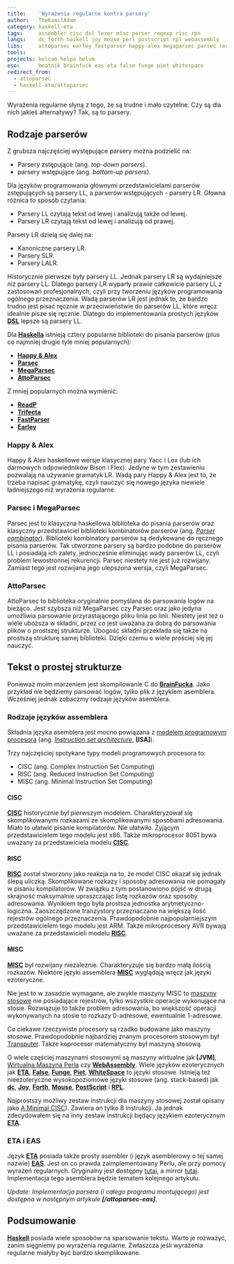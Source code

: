 ```yaml
---
title:    'Wyrażenia regularne kontra parsery'
author:   TheKamilAdam
category: haskell-eta
tags:     assembler cisc dsl lexer misc parser regexp risc rpn
langs:    dc forth haskell joy mouse perl postscript rpl webassembly
libs:     attoparsec earley fastparser happy-alex megaparsec parsec readp trifecta
tools:
projects: helcam helpa helvm
eso:      beatnik brainfuck eas eta false funge piet whitespace
redirect_from:
  - attoparsec
  - haskell-eta/attoparsec
---
```


Wyrażenia regularne słyną z tego,
że są trudne i mało czytelne.
Czy są dla nich jakieś alternatywy?
Tak, są to parsery.

## Rodzaje parserów

Z grubsza najczęściej występujące parsery można podzielić na:
* Parsery zstępujące (ang. *top-down parsers*).
* parsery wstępujące (ang. *bottom-up parsers*).

Dla języków programowania głównymi przedstawicielami parserów zstępujących są parsery LL, a parserów wstępujących - parsery LR.
Głowna różnica to sposób czytania:
* Parsery LL czytają tekst od lewej i analizują także od lewej.
* Parsery LR czytają tekst od lewej i analizują od prawej.

Parsery LR dzielą się dalej na:
* Kanoniczne parsery LR.
* Parsery SLR.
* Parsery LALR.

Historycznie pierwsze były parsery LL.
Jednak parsery LR są wydajniejsze niż parsery LL.
Dlatego parsery LR wyparły prawie całkowicie parsery LL z zastosowań profesjonalnych,
czyli przy tworzeniu języków programowania ogólnego przeznaczenia.
Wadą parserów LR jest jednak to,
że bardzo trudno jest pisać ręcznie
w przeciwieństwie do parserów LL,
które wręcz idealnie pisze się ręcznie.
Dlatego do implementowania prostych języków **[DSL]** lepsze są parsery LL. 

Dla **[Haskella]** istnieją cztery popularne biblioteki do pisania parserów (plus co najmniej drugie tyle mniej popularnych):
* **[Happy & Alex]**
* **[Parsec]**
* **[MegaParsec]**
* **[AttoParsec]**

Z mniej popularnych można wymienić:
* **[ReadP]**
* **[Trifecta]**
* **[FastParser]**
* **[Earley]**

### Happy & Alex

Happy & Alex haskellowe wersje klasycznej pary Yacc i Lex (lub ich darmowych odpowiedników Bison i Flex).
Jedyne w tym zestawieniu pozwalają na używanie gramatyk LR.
Wadą pary Happy & Alex jest to,
że trzeba napisać gramatykę,
czyli nauczyć się nowego języka niewiele ładniejszego niż wyrażenia regularne.

### Parsec i MegaParsec

Parsec jest to klasyczna haskellowa biblioteka do pisania parserów
oraz klasyczny przedstawiciel biblioteki kombinatorów parserów (ang. *[Parser combinator](https://en.wikipedia.org/wiki/Parser_combinator)*).
Biblioteki kombinatory parserów są dedykowane do ręcznego pisania parserów.
Tak utworzone parsery są bardzo podobne do parserów LL i posiadają ich zalety,
jednocześnie eliminując wady parserów LL,
czyli problem lewostronnej rekurencji. 
Parsec niestety nie jest już rozwijany.
Zamiast tego jest rozwijana jego ulepszona wersja,
czyli MegaParsec.

### AttoParsec
AttoParsec to biblioteka oryginalnie pomyślana do parsowania logów na bieżąco.
Jest szybsza niż MegaParsec czy Parsec oraz jako jedyna umożliwia parsowanie przyrastającego pliku linia po linii.
Niestety jest też o wiele uboższa w składni,
przez co jest uważana za dobrą do parsowania plików o prostszej strukturze.
Ubogość składni przekłada się także na prostszą strukturę samej biblioteki.
Dzięki czemu o wiele prościej się jej nauczyć.

## Tekst o prostej strukturze

Ponieważ moim marzeniem jest skompilowanie C do **[BrainFucka]**.
Jako przykład nie będziemy parsować logów,
tylko plik z językiem asemblera.
Wcześniej jednak zobaczmy rodzaje języków asemblera.

### Rodzaje języków assemblera

Składnia języka asemblera jest mocno powiązana z [modelem programowym procesora](https://pl.wikipedia.org/wiki/Model_programowy_procesora) 
(ang. *[Instruction set architecture](https://en.wikipedia.org/wiki/Instruction_set_architecture)*, **[ISA]**).

Trzy najczęściej spotykane typy modeli programowych procesora to:
* CISC (ang. Complex Instruction Set Computing)
* RISC (ang. Reduced Instruction Set Computing)
* MISC (ang. Minimal Instruction Set Computing)

#### CISC
**[CISC]** historycznie był pierwszym modelem.
Charakteryzował się skomplikowanymi rozkazami ze skomplikowanymi sposobami adresowania.
Miało to ułatwić pisanie kompilatorów.
Nie ułatwiło.
Żyjącym przedstawicielem tego modelu jest x86.
Także mikroprocesor 8051 bywa uważany za przedstawiciela modelu **[CISC]**.

#### RISC
**[RISC]** został stworzony jako reakcja na to,
że model CISC okazał się jednak ślepą uliczką.
Skomplikowane rozkazy i sposoby adresowania nie pomagały w pisaniu kompilatorów.
W związku z tym postanowiono pójść w drugą skrajność maksymalnie upraszczając listę rozkazów oraz sposoby adresowania.
Wynikiem tego była prostsza jednostka arytmetyczno-logiczna.
Zaoszczędzone tranzystory przeznaczano na większą ilość rejestrów ogólnego przeznaczenia.
Prawdopodobnie najpopularniejszym przedstawicielem tego modelu jest ARM.
Także mikroprocesory AVR bywają uważane za przedstawicieli modelu **[RISC]**.

#### MISC
**[MISC]** był rozwijany niezależnie.
Charakteryzuje się bardzo małą ilością rozkazów.
Niektóre języki assemblera **[MISC]** wyglądają wręcz jak języki ezoteryczne.

Nie jest to w zasadzie wymagane,
ale zwykle maszyny MISC to [maszyny stosowe](https://pl.wikipedia.org/wiki/Maszyna_stosowa) nie posiadające rejestrów,
tylko wszystkie operacje wykonujące na stosie.
Rozwiązuje to także problem adresowania, 
bo większość operacji wykonywanych na stosie to rozkazy 0-adresowe,
ewentualnie 1-adresowe.

Co ciekawe rzeczywiste procesory są rzadko budowane jako maszyny stosowe.
Prawdopodobnie najbardziej znanym procesorem stosowym był [Transputer](https://en.wikipedia.org/wiki/Transputer).
Także koprocesor matematyczny był maszyną stosową.

O wiele częściej maszynami stosowymi są maszyny wirtualne jak **[JVM]**, [Wirtualna Maszyna Perla](https://pl.wikipedia.org/wiki/Kod_bajtowy_Perla) czy **[WebAssembly]**.
Wiele języków ezoterycznych jak **[ETA]**, **[False]**, **[Funge]**, **[Piet]**, **[WhiteSpace]** to języki stosowe.
Istnieją też nieezoteryczne wysokopoziomowe języki stosowe (ang. stack-based) jak **[dc]**, **[Joy]**, **[Forth]**, **[Mouse]**, **[PostScript]** i **[RPL]**.

Najprostszy możliwy zestaw instrukcji dla maszyny stosowej został opisany jako [A Minimal CISC](http://homepage.divms.uiowa.edu/~jones/arch/cisc/)).
Zawiera on tylko 8 instrukcji.
Ja jednak zdecydowałem się na inny zestaw instrukcji będący językiem ezoterycznym **[ETA]**.

### ETA i EAS

Język **[ETA]** posiada także prosty asembler (i język asemblerowy o tej samej nazwie) **[EAS]**.
Jest on co prawda zaimplementowany Perlu,
ale przy pomocy wyrażeń regularnych.
Oryginalny jest dostępny [tutaj](http://www.miketaylor.org.uk/tech/eta/src/eas),
a mirror [tutaj](https://github.com/helvm/eta/blob/master/src/eas).
Implementacja tego asemblera będzie tematem kolejnego artykułu. 

*Update: Implementacja parsera (i całego programu montującego) jest dostępna w następnym artykule **[/attoparsec-eas]***.

## Podsumowanie

**[Haskell]** posiada wiele sposobów na sparsowanie tekstu. 
Warto je rozważyć,
zanim sięgniemy po wyrażenia regularne.
Zwłaszcza jeśli wyrażenia regularne miałyby być bardzo skomplikowane. 


[dc]:                   /langs/dc
[Forth]:                /langs/forth
[Haskell]:              /langs/haskell
[Haskella]:             /langs/haskell
[Joy]:                  /langs/joy
[Perl]:                 /langs/perl
[Mouse]:                /langs/mouse
[PostScript]:           /langs/postscript
[RPL]:                  /langs/rpl
[WebAssembly]:          /langs/webassembly

[AttoParsec]:           /libs/attoparsec
[Earley]:               /libs/earley
[FastParser]:           /libs/fastparser
[Happy & Alex]:         /libs/happy-alex
[MegaParsec]:           /libs/megaparsec
[Parsec]:               /libs/parsec
[ReadP]:                /libs/readp
[Trifecta]:             /libs/trifecta

[HelCam]:               /projects/helcam
[HelPA]:                /projects/helpa
[HelVM]:                /projects/helvm

[Beatnik]:              /eso/beatnik
[BrainFucka]:           /eso/brainfuck
[EAS]:                  /eso/eas
[ETA]:                  /eso/eta
[False]:                /eso/false
[Funge]:                /eso/funge
[Piet]:                 /eso/piet
[WhiteSpace]:           /eso/whitespace

[asembler]:             /tags/assembler
[CISC]:                 /tags/cisc
[DSL]:                  /tags/dsl
[lekser]:               /tags/lexer
[MISC]:                 /tags/misc
[parser]:               /tags/parser
[regexp]:               /tags/regexp
[RISC]:                 /tags/risc
[RPN]:                  /tags/rpn
